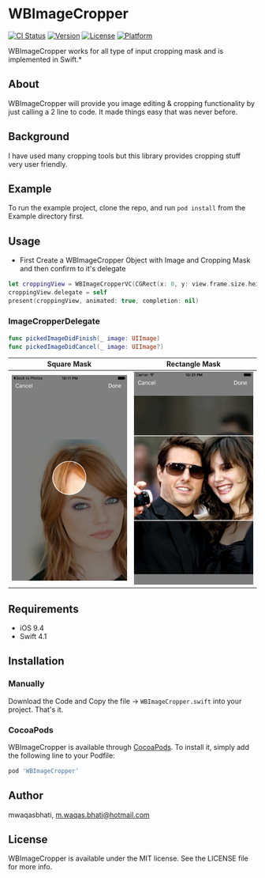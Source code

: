 # WBImageCropper

[![CI Status](https://img.shields.io/travis/mwaqasbhati/WBImageCropper.svg?style=flat)](https://travis-ci.org/mwaqasbhati/WBImageCropper)
[![Version](https://img.shields.io/cocoapods/v/WBImageCropper.svg?style=flat)](https://cocoapods.org/pods/WBImageCropper)
[![License](https://img.shields.io/cocoapods/l/WBImageCropper.svg?style=flat)](https://cocoapods.org/pods/WBImageCropper)
[![Platform](https://img.shields.io/cocoapods/p/WBImageCropper.svg?style=flat)](https://cocoapods.org/pods/WBImageCropper)


WBImageCropper works for all type of input cropping mask and is implemented in Swift.*


## About

WBImageCropper will provide you image editing & cropping functionality by just calling a 2 line to code. It made things easy that was never before.

## Background

I have used many cropping tools but this library provides cropping stuff very user friendly.

## Example

To run the example project, clone the repo, and run `pod install` from the Example directory first.

## Usage

- First Create a WBImageCropper Object with Image and Cropping Mask and then confirm to it's delegate
  
```swift
let croppingView = WBImageCropperVC(CGRect(x: 0, y: view.frame.size.height/2, width: view.frame.size.width, height: 200), image: UIImage(named: "world")!)
croppingView.delegate = self
present(croppingView, animated: true, completion: nil)
```
### ImageCropperDelegate 

```swift
func pickedImageDidFinish(_ image: UIImage)
func pickedImageDidCancel(_ image: UIImage?)
```

|             Square Mask         |         Rectangle Mask          |
|---------------------------------|------------------------------|
|![Demo](https://github.com/mwaqasbhati/WBImageCropper/blob/master/screenshots/square.png)|![Demo](https://github.com/mwaqasbhati/WBImageCropper/blob/master/screenshots/rectangle.png)|
## Requirements

- iOS 9.4
- Swift 4.1

## Installation

### Manually

Download the Code and Copy the file -> `WBImageCropper.swift` into your project. That's it.

### CocoaPods

WBImageCropper is available through [CocoaPods](https://cocoapods.org). To install
it, simply add the following line to your Podfile:

```ruby
pod 'WBImageCropper'
```

## Author

mwaqasbhati, m.waqas.bhati@hotmail.com

## License

WBImageCropper is available under the MIT license. See the LICENSE file for more info.
